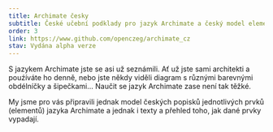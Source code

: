 ```yaml
---
title: Archimate česky
subtitle: České učební podklady pro jazyk Archimate a český model elementů
order: 3
link: https://www.github.com/openczeg/archimate_cz
stav: Vydána alpha verze
---
```


S jazykem Archimate jste se asi už seznámili. Ať už jste sami architekti a pouźíváte ho denně, nebo jste někdy viděli diagram s různými barevnými obdélníčky a šipečkami... Naučit se jazyk Archimate zase není tak těžké.

My jsme pro vás připravili jednak model českých popisků jednotlivých prvků (elementů) jazyka Archimate a jednak i texty a přehled toho, jak dané prvky vypadají.

